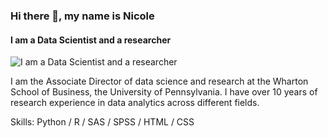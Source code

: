 ### Hi there 👋, my name is Nicole
#### I am a Data Scientist and a researcher
![I am a Data Scientist and a researcher](https://github.com/nicolewang12/nicolewangtrexler/blob/main/Screen%20Shot%202021-08-16%20at%202.08.02%20PM.png)

I am the Associate Director of data science and research at the Wharton School of Business, the University of Pennsylvania. I have over 10 years of research experience in data analytics across different fields.

Skills: Python / R / SAS / SPSS / HTML / CSS



